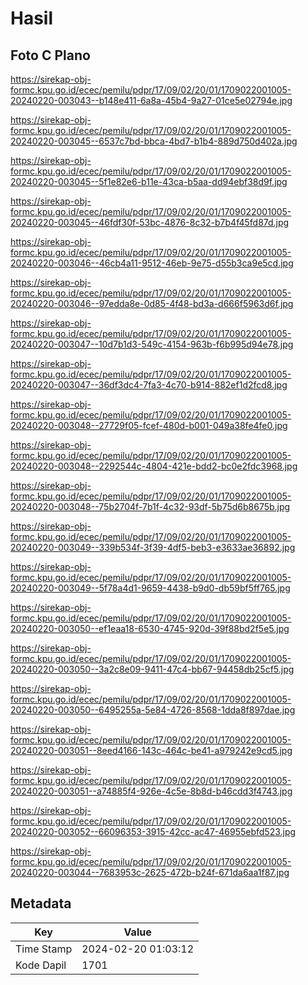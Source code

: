 # Hasil

## Foto C Plano

https://sirekap-obj-formc.kpu.go.id/ecec/pemilu/pdpr/17/09/02/20/01/1709022001005-20240220-003043--b148e411-6a8a-45b4-9a27-01ce5e02794e.jpg

https://sirekap-obj-formc.kpu.go.id/ecec/pemilu/pdpr/17/09/02/20/01/1709022001005-20240220-003045--6537c7bd-bbca-4bd7-b1b4-889d750d402a.jpg

https://sirekap-obj-formc.kpu.go.id/ecec/pemilu/pdpr/17/09/02/20/01/1709022001005-20240220-003045--5f1e82e6-b11e-43ca-b5aa-dd94ebf38d9f.jpg

https://sirekap-obj-formc.kpu.go.id/ecec/pemilu/pdpr/17/09/02/20/01/1709022001005-20240220-003045--46fdf30f-53bc-4876-8c32-b7b4f45fd87d.jpg

https://sirekap-obj-formc.kpu.go.id/ecec/pemilu/pdpr/17/09/02/20/01/1709022001005-20240220-003046--46cb4a11-9512-46eb-9e75-d55b3ca9e5cd.jpg

https://sirekap-obj-formc.kpu.go.id/ecec/pemilu/pdpr/17/09/02/20/01/1709022001005-20240220-003046--97edda8e-0d85-4f48-bd3a-d666f5963d6f.jpg

https://sirekap-obj-formc.kpu.go.id/ecec/pemilu/pdpr/17/09/02/20/01/1709022001005-20240220-003047--10d7b1d3-549c-4154-963b-f6b995d94e78.jpg

https://sirekap-obj-formc.kpu.go.id/ecec/pemilu/pdpr/17/09/02/20/01/1709022001005-20240220-003047--36df3dc4-7fa3-4c70-b914-882ef1d2fcd8.jpg

https://sirekap-obj-formc.kpu.go.id/ecec/pemilu/pdpr/17/09/02/20/01/1709022001005-20240220-003048--27729f05-fcef-480d-b001-049a38fe4fe0.jpg

https://sirekap-obj-formc.kpu.go.id/ecec/pemilu/pdpr/17/09/02/20/01/1709022001005-20240220-003048--2292544c-4804-421e-bdd2-bc0e2fdc3968.jpg

https://sirekap-obj-formc.kpu.go.id/ecec/pemilu/pdpr/17/09/02/20/01/1709022001005-20240220-003048--75b2704f-7b1f-4c32-93df-5b75d6b8675b.jpg

https://sirekap-obj-formc.kpu.go.id/ecec/pemilu/pdpr/17/09/02/20/01/1709022001005-20240220-003049--339b534f-3f39-4df5-beb3-e3633ae36892.jpg

https://sirekap-obj-formc.kpu.go.id/ecec/pemilu/pdpr/17/09/02/20/01/1709022001005-20240220-003049--5f78a4d1-9659-4438-b9d0-db59bf5ff765.jpg

https://sirekap-obj-formc.kpu.go.id/ecec/pemilu/pdpr/17/09/02/20/01/1709022001005-20240220-003050--ef1eaa18-6530-4745-920d-39f88bd2f5e5.jpg

https://sirekap-obj-formc.kpu.go.id/ecec/pemilu/pdpr/17/09/02/20/01/1709022001005-20240220-003050--3a2c8e09-9411-47c4-bb67-94458db25cf5.jpg

https://sirekap-obj-formc.kpu.go.id/ecec/pemilu/pdpr/17/09/02/20/01/1709022001005-20240220-003050--6495255a-5e84-4726-8568-1dda8f897dae.jpg

https://sirekap-obj-formc.kpu.go.id/ecec/pemilu/pdpr/17/09/02/20/01/1709022001005-20240220-003051--8eed4166-143c-464c-be41-a979242e9cd5.jpg

https://sirekap-obj-formc.kpu.go.id/ecec/pemilu/pdpr/17/09/02/20/01/1709022001005-20240220-003051--a74885f4-926e-4c5e-8b8d-b46cdd3f4743.jpg

https://sirekap-obj-formc.kpu.go.id/ecec/pemilu/pdpr/17/09/02/20/01/1709022001005-20240220-003052--66096353-3915-42cc-ac47-46955ebfd523.jpg

https://sirekap-obj-formc.kpu.go.id/ecec/pemilu/pdpr/17/09/02/20/01/1709022001005-20240220-003044--7683953c-2625-472b-b24f-671da6aa1f87.jpg


## Metadata

| Key        | Value               |
| ---------- | ------------------- |
| Time Stamp | 2024-02-20 01:03:12 |
| Kode Dapil | 1701                |




